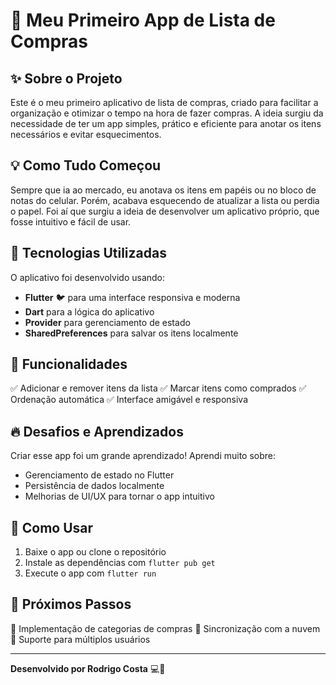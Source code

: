 # 🛒 Meu Primeiro App de Lista de Compras

## ✨ Sobre o Projeto
Este é o meu primeiro aplicativo de lista de compras, criado para facilitar a organização e otimizar o tempo na hora de fazer compras. A ideia surgiu da necessidade de ter um app simples, prático e eficiente para anotar os itens necessários e evitar esquecimentos.

## 💡 Como Tudo Começou
Sempre que ia ao mercado, eu anotava os itens em papéis ou no bloco de notas do celular. Porém, acabava esquecendo de atualizar a lista ou perdia o papel. Foi aí que surgiu a ideia de desenvolver um aplicativo próprio, que fosse intuitivo e fácil de usar.

## 🚀 Tecnologias Utilizadas
O aplicativo foi desenvolvido usando:
- **Flutter** 🐦 para uma interface responsiva e moderna
- **Dart** para a lógica do aplicativo
- **Provider** para gerenciamento de estado
- **SharedPreferences** para salvar os itens localmente

## 📌 Funcionalidades
✅ Adicionar e remover itens da lista
✅ Marcar itens como comprados
✅ Ordenação automática
✅ Interface amigável e responsiva

## 🔥 Desafios e Aprendizados
Criar esse app foi um grande aprendizado! Aprendi muito sobre:
- Gerenciamento de estado no Flutter
- Persistência de dados localmente
- Melhorias de UI/UX para tornar o app intuitivo

## 📲 Como Usar
1. Baixe o app ou clone o repositório
2. Instale as dependências com `flutter pub get`
3. Execute o app com `flutter run`

## 🎯 Próximos Passos
📌 Implementação de categorias de compras
📌 Sincronização com a nuvem
📌 Suporte para múltiplos usuários

---
**Desenvolvido por Rodrigo Costa** 💻🚀



 
